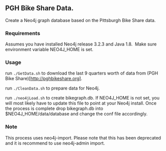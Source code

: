 ## PGH Bike Share Data.

Create a Neo4j graph database based on the Pittsburgh Bike Share data.  

### Requirements

Assumes you have installed Neo4j release 3.2.3 and Java 1.8.  Make sure environment variable NEO4J_HOME is set.

### Usage

run `./GetData.sh` to download the last 9 quarters worth of data from (PGH Bike Share)[http://pghbikeshare.org].

run `./CleanData.sh` to prepare data for Neo4j.

run `./neo4jLoad.sh` to create bikegraph.db.  If NEO4J_HOME is not set, you will most likely have to update this file to point at your Neo4j install.
Once the process is complete drop bikegraph.db into $NEO4J_HOME/data/database and change the conf file accordingly.

### Note

This process uses neo4j-import.  Please note that this has been deprecated and it is recommend to use neo4j-admin import.
